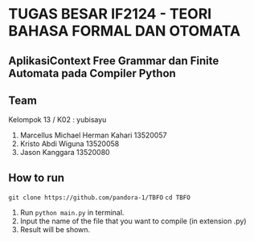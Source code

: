 # TUGAS BESAR IF2124 - TEORI BAHASA FORMAL DAN OTOMATA

## Aplikasi ​Context Free Grammar dan Finite Automata​ pada ​Compiler​ Python

## Team
Kelompok 13 / K02 : yubisayu
1. Marcellus Michael Herman Kahari      13520057
2. Kristo Abdi Wiguna                   13520058
3. Jason Kanggara                       13520080

## How to run
``` git clone https://github.com/pandora-1/TBFO ```
```cd TBFO```

1. Run ```python main.py``` in terminal.
2. Input the name of the file that you want to compile (in extension .py)
3. Result will be shown.
